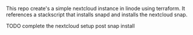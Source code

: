 This repo create's a simple nextcloud instance in linode using terraform.
It references a stackscript that installs snapd and installs the nextcloud snap.

TODO complete the nextcloud setup post snap install

